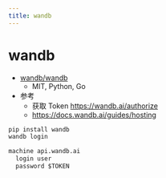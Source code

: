 ```yaml
---
title: wandb
---
```


# wandb

- [wandb/wandb](https://github.com/wandb/wandb)
  - MIT, Python, Go
- 参考
  - 获取 Token https://wandb.ai/authorize
  - https://docs.wandb.ai/guides/hosting

```bash
pip install wandb
wandb login
```

```txt title='~/.netrc'
machine api.wandb.ai
  login user
  password $TOKEN
```
